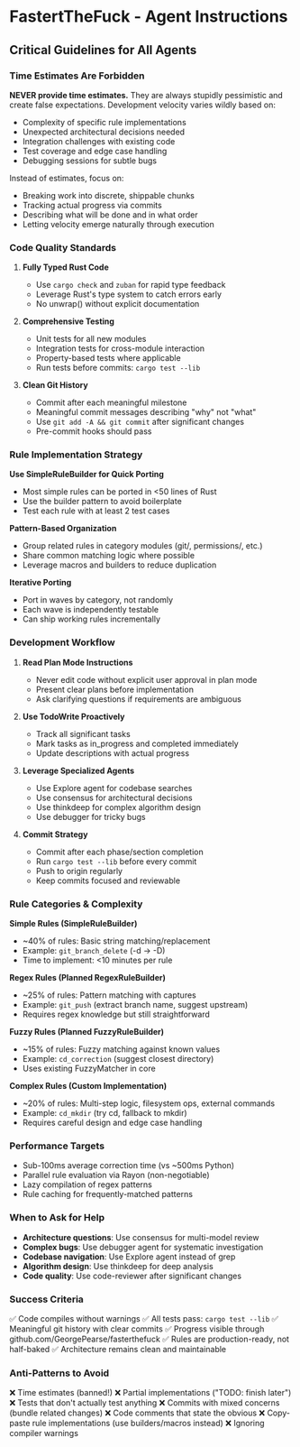 # FastertTheFuck - Agent Instructions

## Critical Guidelines for All Agents

### Time Estimates Are Forbidden
**NEVER provide time estimates.** They are always stupidly pessimistic and create false expectations. Development velocity varies wildly based on:
- Complexity of specific rule implementations
- Unexpected architectural decisions needed
- Integration challenges with existing code
- Test coverage and edge case handling
- Debugging sessions for subtle bugs

Instead of estimates, focus on:
- Breaking work into discrete, shippable chunks
- Tracking actual progress via commits
- Describing what will be done and in what order
- Letting velocity emerge naturally through execution

### Code Quality Standards

1. **Fully Typed Rust Code**
   - Use `cargo check` and `zuban` for rapid type feedback
   - Leverage Rust's type system to catch errors early
   - No unwrap() without explicit documentation

2. **Comprehensive Testing**
   - Unit tests for all new modules
   - Integration tests for cross-module interaction
   - Property-based tests where applicable
   - Run tests before commits: `cargo test --lib`

3. **Clean Git History**
   - Commit after each meaningful milestone
   - Meaningful commit messages describing "why" not "what"
   - Use `git add -A && git commit` after significant changes
   - Pre-commit hooks should pass

### Rule Implementation Strategy

**Use SimpleRuleBuilder for Quick Porting**
- Most simple rules can be ported in <50 lines of Rust
- Use the builder pattern to avoid boilerplate
- Test each rule with at least 2 test cases

**Pattern-Based Organization**
- Group related rules in category modules (git/, permissions/, etc.)
- Share common matching logic where possible
- Leverage macros and builders to reduce duplication

**Iterative Porting**
- Port in waves by category, not randomly
- Each wave is independently testable
- Can ship working rules incrementally

### Development Workflow

1. **Read Plan Mode Instructions**
   - Never edit code without explicit user approval in plan mode
   - Present clear plans before implementation
   - Ask clarifying questions if requirements are ambiguous

2. **Use TodoWrite Proactively**
   - Track all significant tasks
   - Mark tasks as in_progress and completed immediately
   - Update descriptions with actual progress

3. **Leverage Specialized Agents**
   - Use Explore agent for codebase searches
   - Use consensus for architectural decisions
   - Use thinkdeep for complex algorithm design
   - Use debugger for tricky bugs

4. **Commit Strategy**
   - Commit after each phase/section completion
   - Run `cargo test --lib` before every commit
   - Push to origin regularly
   - Keep commits focused and reviewable

### Rule Categories & Complexity

**Simple Rules (SimpleRuleBuilder)**
- ~40% of rules: Basic string matching/replacement
- Example: `git_branch_delete` (-d → -D)
- Time to implement: <10 minutes per rule

**Regex Rules (Planned RegexRuleBuilder)**
- ~25% of rules: Pattern matching with captures
- Example: `git_push` (extract branch name, suggest upstream)
- Requires regex knowledge but still straightforward

**Fuzzy Rules (Planned FuzzyRuleBuilder)**
- ~15% of rules: Fuzzy matching against known values
- Example: `cd_correction` (suggest closest directory)
- Uses existing FuzzyMatcher in core

**Complex Rules (Custom Implementation)**
- ~20% of rules: Multi-step logic, filesystem ops, external commands
- Example: `cd_mkdir` (try cd, fallback to mkdir)
- Requires careful design and edge case handling

### Performance Targets

- Sub-100ms average correction time (vs ~500ms Python)
- Parallel rule evaluation via Rayon (non-negotiable)
- Lazy compilation of regex patterns
- Rule caching for frequently-matched patterns

### When to Ask for Help

- **Architecture questions**: Use consensus for multi-model review
- **Complex bugs**: Use debugger agent for systematic investigation
- **Codebase navigation**: Use Explore agent instead of grep
- **Algorithm design**: Use thinkdeep for deep analysis
- **Code quality**: Use code-reviewer after significant changes

### Success Criteria

✅ Code compiles without warnings
✅ All tests pass: `cargo test --lib`
✅ Meaningful git history with clear commits
✅ Progress visible through github.com/GeorgePearse/fasterthefuck
✅ Rules are production-ready, not half-baked
✅ Architecture remains clean and maintainable

### Anti-Patterns to Avoid

❌ Time estimates (banned!)
❌ Partial implementations ("TODO: finish later")
❌ Tests that don't actually test anything
❌ Commits with mixed concerns (bundle related changes)
❌ Code comments that state the obvious
❌ Copy-paste rule implementations (use builders/macros instead)
❌ Ignoring compiler warnings
